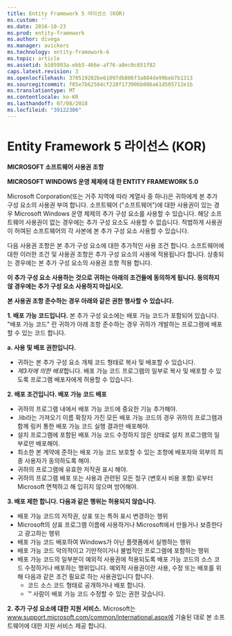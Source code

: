 ```yaml
---
title: Entity Framework 5 라이선스 (KOR)
ms.custom: ''
ms.date: 2016-10-23
ms.prod: entity-framework
ms.author: divega
ms.manager: avickers
ms.technology: entity-framework-6
ms.topic: article
ms.assetid: b105993a-ebb3-466e-af76-a0ec0c651f82
caps.latest.revision: 3
ms.openlocfilehash: 370519202be61097db806f3a884de99beb7b1313
ms.sourcegitcommit: f05e7b62584cf228f17390bb086a61d505712e1b
ms.translationtype: MT
ms.contentlocale: ko-KR
ms.lasthandoff: 07/08/2018
ms.locfileid: "39122386"
---
```

# <a name="entity-framework-5-license-kor"></a>Entity Framework 5 라이선스 (KOR)
**MICROSOFT 소프트웨어 사용권 조항**

**MICROSOFT WINDOWS 운영 체제에 대 한 ENTITY FRAMEWORK 5.0**

Microsoft Corporation(또는 거주 지역에 따라 계열사 중 하나)은 귀하에게 본 추가 구성 요소의 사용권 부여 합니다. 소프트웨어 ("소프트웨어")에 대한 사용권이 있는 경우 Microsoft Windows 운영 체제의 추가 구성 요소를 사용할 수 있습니다. 해당 소프트웨어 사용권이 없는 경우에는 추가 구성 요소도 사용할 수 없습니다. 적법하게 사용권이 허여된 소프트웨어의 각 사본에 본 추가 구성 요소 사용할 수 있습니다.

다음 사용권 조항은 본 추가 구성 요소에 대한 추가적인 사용 조건 합니다. 소프트웨어에 대한 이러한 조건 및 사용권 조항은 추가 구성 요소의 사용에 적용됩니다 합니다. 상충되는 경우에는 본 추가 구성 요소의 사용권 조항 적용 합니다.

**이 추가 구성 요소 사용하는 것으로 귀하는 아래의 조건들에 동의하게 됩니다. 동의하지 않 경우에는 추가 구성 요소 사용하지 마십시오.**

**본 사용권 조항 준수하는 경우 아래와 같은 권한 행사할 수 있습니다.**

**1. 배포 가능 코드입니다.** 본 추가 구성 요소에는 배포 가능 코드가 포함되어 있습니다. "배포 가능 코드" 란 귀하가 아래 조항 준수하는 경우 귀하가 개발하는 프로그램에 배포할 수 있는 코드 합니다.

**a. 사용 및 배포 권한입니다.**

-   귀하는 본 추가 구성 요소 개체 코드 형태로 복사 및 배포할 수 있습니다.
-   *제3자에 의한 배포*합니다. 배포 가능 코드 프로그램의 일부로 복사 및 배포할 수 있도록 프로그램 배포자에게 허용할 수 있습니다.

**2. 배포 조건입니다. 배포 가능 코드 배포**

-   귀하의 프로그램 내에서 배포 가능 코드에 중요한 기능 추가해야.
-   .lib라는 가져오기 이름 확장자 가진 모든 배포 가능 코드의 경우 귀하의 프로그램과 함께 링커 통한 배포 가능 코드 실행 결과만 배포해야.
-   설치 프로그램에 포함된 배포 가능 코드 수정하지 않은 상태로 설치 프로그램의 일부로만 배포해야.
-   최소한 본 계약에 준하는 배포 가능 코드 보호할 수 있는 조항에 배포자와 외부의 최종 사용자가 동의하도록 해야.
-   귀하의 프로그램에 유효한 저작권 표시 해야.
-   귀하의 프로그램 배포 또는 사용과 관련된 모든 청구 (변호사 비용 포함) 로부터 Microsoft 면책하고 해 입히지 않으며 방어해야.

**3. 배포 제한 합니다. 다음과 같은 행위는 허용되지 않습니다.**

-   배포 가능 코드의 저작권, 상표 또는 특허 표시 변경하는 행위
-   Microsoft의 상표 프로그램 이름에 사용하거나 Microsoft에서 만들거나 보증한다고 광고하는 행위
-   배포 가능 코드 배포하여 Windows가 아닌 플랫폼에서 실행하는 행위
-   배포 가능 코드 악의적이고 기만적이거나 불법적인 프로그램에 포함하는 행위
-   배포 가능 코드의 일부분이 예외적 사용권에 적용되도록 배포 가능 코드의 소스 코드 수정하거나 배포하는 행위입니다. 예외적 사용권이란 사용, 수정 또는 배포를 위해 다음과 같은 조건 필요로 하는 사용권입니다 합니다.
    -   코드 소스 코드 형태로 공개하거나 배포 합니다.
    -   ™ 사람이 배포 가능 코드 수정할 수 있는 권한 갖습니다.

**2. 추가 구성 요소에 대한 지원 서비스.** Microsoft는 www.support.microsoft.com/common/international.aspx에 기술된 대로 본 소프트웨어에 대한 지원 서비스 제공 합니다.
